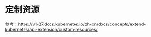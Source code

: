 # 定制资源

参考：https://v1-27.docs.kubernetes.io/zh-cn/docs/concepts/extend-kubernetes/api-extension/custom-resources/
